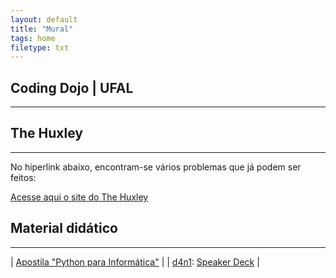 ```yaml
---
layout: default
title: "Mural"
tags: home
filetype: txt
---
```


## Coding Dojo | UFAL
---

## The Huxley
---

No hiperlink abaixo, encontram-se vários problemas que já podem ser feitos:

[Acesse aqui o site do The Huxley](https://www.thehuxley.com/problems?page=1&problemType=ALGORITHM "Problemas do The Huxley")

## Material didático
---

| [Apostila "Python para Informática"](http://destacom.sites.ufms.br/files/2015/05/apostila.pdf "Clica aqui, abestado!") |
| [d4n1](http://d4n1.org "Daniel Pimentel"): [Speaker Deck](https://speakerdeck.com/search?q=d4n1+python "Clica aqui também, sujeito(a)!") |
